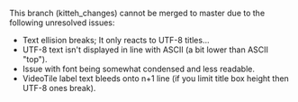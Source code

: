 This branch (kitteh_changes) cannot be merged to master due to the following unresolved issues:

- Text ellision breaks; It only reacts to UTF-8 titles...
- UTF-8 text isn't displayed in line with ASCII (a bit lower than ASCII "top").
- Issue with font being somewhat condensed and less readable.
- VideoTile label text bleeds onto n+1 line (if you limit title box height then UTF-8 ones break).
